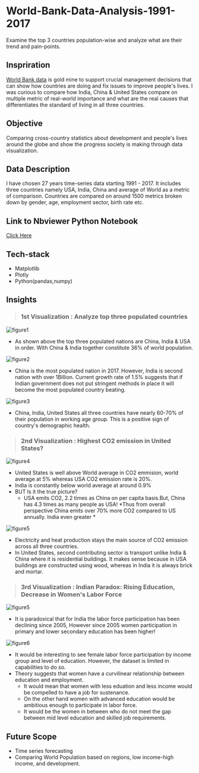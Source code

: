 # World-Bank-Data-Analysis-1991-2017
Examine the top 3 countries population-wise and analyze what are their trend and pain-points.

## Inspriration

[World Bank data](https://data.worldbank.org/country) is gold mine to support crucial management decisions that can show how countries are doing and fix issues to improve people's lives. I was curious to compare how India, China & United States compare on multiple metric of real-world importance and what are the real causes that differentiates the standard of living in all three countries.

## Objective
Comparing cross-country statistics about development and people's lives around the globe and show the progress society is making through data visualization.

## Data Description
I have chosen 27 years time-series data starting 1991 - 2017. It includes three countries namely USA, India, China and average of World as a metric of comparison. Countries are compared on around 1500 metrics broken down by gender, age, employment sector, birth rate etc.

## Link to Nbviewer Python Notebook 
[Click Here](http://nbviewer.jupyter.org/github/dkekre21/World-Bank-Data-Analysis-1991-2017/blob/master/Python%20Notebook/Project%202%20-World%20Bank%20Data%20Analysis%201991%20to%202017.ipynb)

## Tech-stack

* Matplotlib
* Plotly
* Python(pandas,numpy)

## Insights
> ### 1st Visualization : Analyze top three populated countries
![figure1](https://github.com/dkekre21/World-Bank-Data-Analysis-1991-2017/blob/master/Visualizations/World%20population.png)
* As shown above the top three populated nations are China, India & USA in order. With China & India together constitute 36% of world population.

![figure2](https://github.com/dkekre21/World-Bank-Data-Analysis-1991-2017/blob/master/Visualizations/population%20growth%20rate.png)
* China is the most populated nation in 2017. However, India is second nation with over 1Billion. Current growth rate of 1.5% suggests that if Indian government does not put stringent methods in place it will become the most populated country beating.

![figure3](https://github.com/dkekre21/World-Bank-Data-Analysis-1991-2017/blob/master/Visualizations/population%20group%20by%20age.png)
* China, India, United States all three countries have nearly 60-70% of their population in working age group. This is a positive sign of country's demographic health.

> ### 2nd Visualization : Highest CO2 emission in United States?

![figure4](https://github.com/dkekre21/World-Bank-Data-Analysis-1991-2017/blob/master/Visualizations/CO2%20emission.PNG)
* United States is well above World average in CO2 emmision, world average at 5% whereas USA CO2 emission rate is 20%.
* India is constantly below world average at around 0.9%
* BUT Is it the true picture? 
    * USA emits CO2, 2.2 times as China on per capita basis.But, China has 4.3 times as many people as USA! *Thus from overall perspective China emits over 70% more CO2 compared to US annually. India even greater *
    
![figure5](https://github.com/dkekre21/World-Bank-Data-Analysis-1991-2017/blob/master/Visualizations/CO2%20composition.png)
* Electricity and heat production stays the main source of CO2 emission across all three countries. 
* In United States, second contributing sector is transport unlike India & China where it is residential buildings. It makes sense because in USA buildings are constructed using wood, whereas in India it is always brick and mortar.

> ### 3rd Visualization : Indian Paradox: Rising Education, Decrease in Women's Labor Force 

![figure5](https://github.com/dkekre21/World-Bank-Data-Analysis-1991-2017/blob/master/Visualizations/education%20gender%20gap.PNG)
* It is paradoxical that for India the labor force participation has been declining since 2005, However since 2005 women participation in primary and lower secondary education has been higher!

![figure6](https://github.com/dkekre21/World-Bank-Data-Analysis-1991-2017/blob/master/Visualizations/labor%20force%20gender%20gap.PNG)
* It would be interesting to see female labor force participation by income group and level of education. However, the dataset is limited in capabilities to do so.
* Theory suggests that women have a curvilinear relationship between education and employment. 
    * It would mean that women with less eduation and less income would be compelled to have a job for sustenance.
    * On the other hand women with advanced education would be ambitious enough to participate in labor force.
    * It would be the women in between who do not meet the gap between mid level education and skilled job requirements.
    

## Future Scope
* Time series forecasting
* Comparing World Population based on regions, low income-high income, and development.
